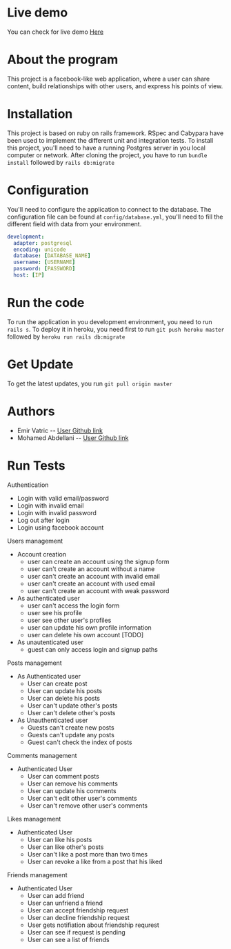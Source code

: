 # Live demo

You can check for live demo [Here](https://fast-wave-25233.herokuapp.com/)

# About the program

This project is a facebook-like web application, where a user can share content, build relationships with other users, and express his points of view.

# Installation

This project is based on ruby on rails framework. RSpec and Cabypara have been used to implement the different unit and integration tests. To install this project, you'll need to have a running Postgres server in you local computer or network. After cloning the project, you have to run `bundle install` followed by `rails db:migrate`

# Configuration

You'll need to configure the application to connect to the database. The configuration file can be found at `config/database.yml`, you'll need to fill the different field with data from your environment.

```yml
development:
  adapter: postgresql
  encoding: unicode
  database: [DATABASE_NAME]
  username: [USERNAME]
  password: [PASSWORD]
  host: [IP]
```

# Run the code

To run the application in you development environment, you need to run `rails s`.
To deploy it in heroku, you need first to run `git push heroku master` followed by `heroku run rails db:migrate`

# Get Update

To get the latest updates, you run `git pull origin master`

# Authors

- Emir Vatric -- [User Github link](https://github.com/EmirVatric)
- Mohamed Abdellani -- [User Github link](https://github.com/abdellani)

# Run Tests

Authentication

- Login with valid email/password
- Login with invalid email
- Login with invalid password
- Log out after login
- Login using facebook account

Users management

- Account creation
  - user can create an account using the signup form
  - user can't create an account without a name
  - user can't create an account with invalid email
  - user can't create an account with used email
  - user can't create an account with weak password
- As authenticated user
  - user can't access the login form
  - user see his profile
  - user see other user's profiles
  - user can update his own profile information
  - user can delete his own account [TODO]
- As unautenticated user
  - guest can only access login and signup paths

Posts management

- As Authenticated user
  - User can create post
  - User can update his posts
  - User can delete his posts
  - User can't update other's posts
  - User can't delete other's posts
- As Unauthenticated user
  - Guests can't create new posts
  - Guests can't update any posts
  - Guest can't check the index of posts

Comments management

- Authenticated User
  - User can comment posts
  - User can remove his comments
  - User can update his comments
  - User can't edit other user's comments
  - User can't remove other user's comments

Likes management

- Authenticated User
  - User can like his posts
  - User can like other's posts
  - User can't like a post more than two times
  - User can revoke a like from a post that his liked

Friends management

- Authenticated User
  - User can add friend
  - User can unfriend a friend
  - User can accept friendship request
  - User can decline friendship request
  - User gets notifiation about friendship requrest
  - User can see if request is pending
  - User can see a list of friends
